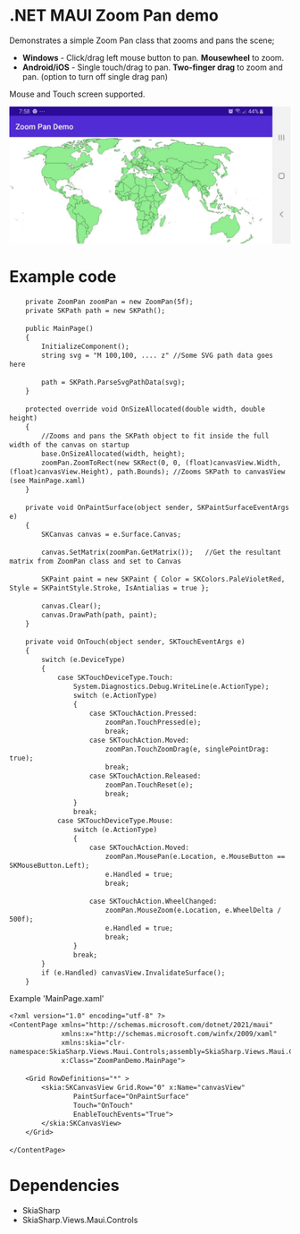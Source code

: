 # .NET MAUI Zoom Pan demo


Demonstrates a simple Zoom Pan class that zooms and pans the scene;

- **Windows** - Click/drag left mouse button to pan. **Mousewheel** to zoom.
- **Android/iOS** - Single touch/drag to pan. **Two-finger drag** to zoom and pan.  (option to turn off single drag pan)

Mouse and Touch screen supported. 

![alt text](https://github.com/timskillman/NET-MAUI/blob/main/Zoom.Pan.Demo/ZoomPanDemo/Images/WorldMap.jpg "World map taken from simplemaps.com")

# Example code

```
    private ZoomPan zoomPan = new ZoomPan(5f);
    private SKPath path = new SKPath();
    
    public MainPage()
    {
        InitializeComponent();
        string svg = "M 100,100, .... z" //Some SVG path data goes here
        
        path = SKPath.ParseSvgPathData(svg);
    }
    
    protected override void OnSizeAllocated(double width, double height)
    {
        //Zooms and pans the SKPath object to fit inside the full width of the canvas on startup
        base.OnSizeAllocated(width, height);
        zoomPan.ZoomToRect(new SKRect(0, 0, (float)canvasView.Width, (float)canvasView.Height), path.Bounds); //Zooms SKPath to canvasView (see MainPage.xaml)
    }

    private void OnPaintSurface(object sender, SKPaintSurfaceEventArgs e)
    {
        SKCanvas canvas = e.Surface.Canvas;

        canvas.SetMatrix(zoomPan.GetMatrix());   //Get the resultant matrix from ZoomPan class and set to Canvas

        SKPaint paint = new SKPaint { Color = SKColors.PaleVioletRed, Style = SKPaintStyle.Stroke, IsAntialias = true };

        canvas.Clear();
        canvas.DrawPath(path, paint);
    }

    private void OnTouch(object sender, SKTouchEventArgs e)
    {
        switch (e.DeviceType)
        {
            case SKTouchDeviceType.Touch:
                System.Diagnostics.Debug.WriteLine(e.ActionType);
                switch (e.ActionType)
                {
                    case SKTouchAction.Pressed:
                        zoomPan.TouchPressed(e);
                        break;
                    case SKTouchAction.Moved:
                        zoomPan.TouchZoomDrag(e, singlePointDrag: true);
                        break;
                    case SKTouchAction.Released:
                        zoomPan.TouchReset(e);
                        break;
                }
                break;
            case SKTouchDeviceType.Mouse:
                switch (e.ActionType)
                {
                    case SKTouchAction.Moved:
                        zoomPan.MousePan(e.Location, e.MouseButton == SKMouseButton.Left);
                        e.Handled = true;
                        break;

                    case SKTouchAction.WheelChanged:
                        zoomPan.MouseZoom(e.Location, e.WheelDelta / 500f);
                        e.Handled = true;
                        break;
                }
                break;
        }
        if (e.Handled) canvasView.InvalidateSurface();
    }
```

Example 'MainPage.xaml'

```
<?xml version="1.0" encoding="utf-8" ?>
<ContentPage xmlns="http://schemas.microsoft.com/dotnet/2021/maui"
             xmlns:x="http://schemas.microsoft.com/winfx/2009/xaml"
             xmlns:skia="clr-namespace:SkiaSharp.Views.Maui.Controls;assembly=SkiaSharp.Views.Maui.Controls"
             x:Class="ZoomPanDemo.MainPage">

    <Grid RowDefinitions="*" >
        <skia:SKCanvasView Grid.Row="0" x:Name="canvasView" 
                PaintSurface="OnPaintSurface"
                Touch="OnTouch" 
                EnableTouchEvents="True">
        </skia:SKCanvasView>
    </Grid>

</ContentPage>
```

# Dependencies

- SkiaSharp
- SkiaSharp.Views.Maui.Controls

